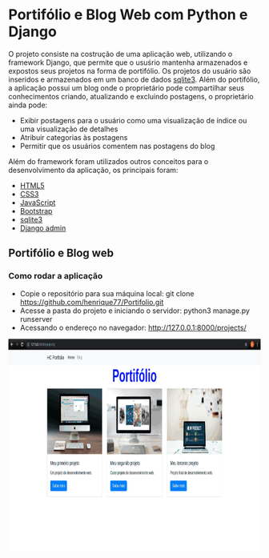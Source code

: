 # Portifólio e Blog Web com Python e Django

O projeto consiste na costrução de uma aplicação web, utilizando o framework Django, que permite que o usuśrio mantenha armazenados e expostos seus projetos na forma de portifólio. Os projetos do usuário são inseridos e armazenados em um banco de dados [sqlite3](https://www.sqlite.org/index.html).
Além do portifólio, a aplicação possui um blog onde o proprietário pode compartilhar seus conhecimentos criando, atualizando e excluindo postagens, o proprietário ainda pode:
- Exibir postagens para o usuário como uma visualização de índice ou uma visualização de detalhes
- Atribuir categorias às postagens
- Permitir que os usuários comentem nas postagens do blog

Além do framework foram utilizados outros conceitos para o desenvolvimento da aplicação, os principais foram:
 - [HTML5](https://developer.mozilla.org/pt-BR/docs/Web/Guide/HTML/HTML5)
 - [CSS3](https://developer.mozilla.org/pt-BR/docs/Web/CSS)
 - [JavaScript](https://www.javascript.com/)
 - [Bootstrap](https://getbootstrap.com/)
 - [sqlite3](https://www.sqlite.org/index.html)
 - [Django admin](https://docs.djangoproject.com/en/3.1/ref/contrib/admin/)

## Portifólio e Blog web

### Como rodar a aplicação
- Copie o repositório para sua máquina local: 
 git clone https://github.com/henrique77/Portifolio.git
- Acesse a pasta do projeto e iniciando o servidor: 
 python3 manage.py runserver
- Acessando o endereço no navegador:
 http://127.0.0.1:8000/projects/

<div align="center">
  <img src="./github/portifolioBlogWeb.gif" alt="home" height="425">
</div>



 


